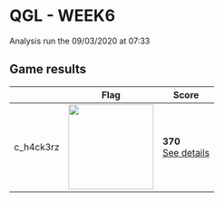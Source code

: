 # QGL - WEEK6

Analysis run the 09/03/2020 at 07:33

## Game results

||Flag|Score|
|--|--|--|
|c_h4ck3rz|<img src="../../flags/c_h4ck3rz.png" width="150" height="" />|**370**<br>[See details](./pool-0/c_h4ck3rz.log)|
